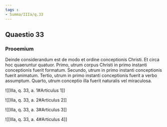 ```yaml
---
tags : 
- Summa/IIIa/q.33
---
```


## Quaestio 33

### Prooemium

Deinde considerandum est de modo et ordine conceptionis Christi. Et circa hoc quaeruntur quatuor. Primo, utrum corpus Christi in primo instanti conceptionis fuerit formatum. Secundo, utrum in primo instanti conceptionis fuerit animatum. Tertio, utrum in primo instanti conceptionis fuerit a verbo assumptum. Quarto, utrum conceptio illa fuerit naturalis vel miraculosa.

![[IIIa, q. 33, a. 1#Articulus 1]]

![[IIIa, q. 33, a. 2#Articulus 2]]

![[IIIa, q. 33, a. 3#Articulus 3]]

![[IIIa, q. 33, a. 4#Articulus 4]]

